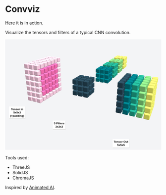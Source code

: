 # Convviz

[Here](https://convviz.netlify.app/) it is in action. 

Visualize the tensors and filters of a typical CNN convolution.

![](screenshot.png)

Tools used:
- ThreeJS
- SolidJS
- ChromaJS

Inspired by [Animated AI](https://www.youtube.com/watch?v=V9ZYDCnItr0&t=93s).